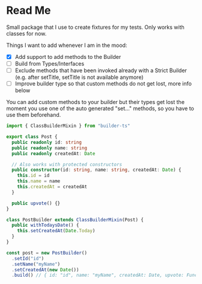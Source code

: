 # Read Me

Small package that I use to create fixtures for my tests. Only works with classes for now.

Things I want to add whenever I am in the mood:

- [x] Add support to add methods to the Builder
- [ ] Build from Types/Interfaces
- [ ] Exclude methods that have been invoked already with a Strict Builder (e.g. after setTitle, setTitle is not available anymore)
- [ ] Improve builder type so that custom methods do not get lost, more info below

You can add custom methods to your builder but their types get lost the moment you use one of the auto generated "set..." methods,
so you have to use them beforehand.

```ts
import { ClassBuilderMixin } from "builder-ts"

export class Post {
  public readonly id: string
  public readonly name: string
  public readonly createdAt: Date

  // Also works with protected constructors
  public constructor(id: string, name: string, createdAt: Date) {
    this.id = id
    this.name = name
    this.createdAt = createdAt
  }

  public upvote() {}
}

class PostBuilder extends ClassBuilderMixin(Post) {
  public withTodaysDate() {
    this.setCreatedAt(Date.Today)
  }
}

const post = new PostBuilder()
  .setId("id")
  .setName("myName")
  .setCreatedAt(new Date())
  .build() // { id: "id", name: "myName", createdAt: Date, upvote: Function }
```

